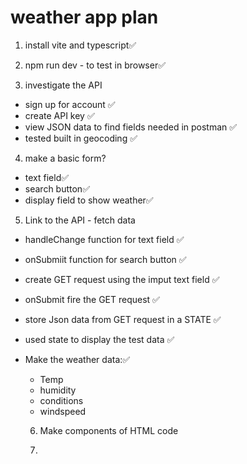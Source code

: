 # weather app plan

1. install vite and typescript✅

2. npm run dev - to test in browser✅

3. investigate the API

- sign up for account ✅
- create API key ✅
- view JSON data to find fields needed in postman ✅
- tested built in geocoding ✅

4. make a basic form?

- text field✅
- search button✅
- display field to show weather✅

5. Link to the API - fetch data

- handleChange function for text field ✅
- onSubmiit function for search button ✅
- create GET request using the imput text field ✅
- onSubmit fire the GET request ✅
- store Json data from GET request in a STATE ✅
- used state to display the test data ✅
- Make the weather data:✅
  - Temp
  - humidity
  - conditions
  - windspeed

  6. Make components of HTML code

  7. 
